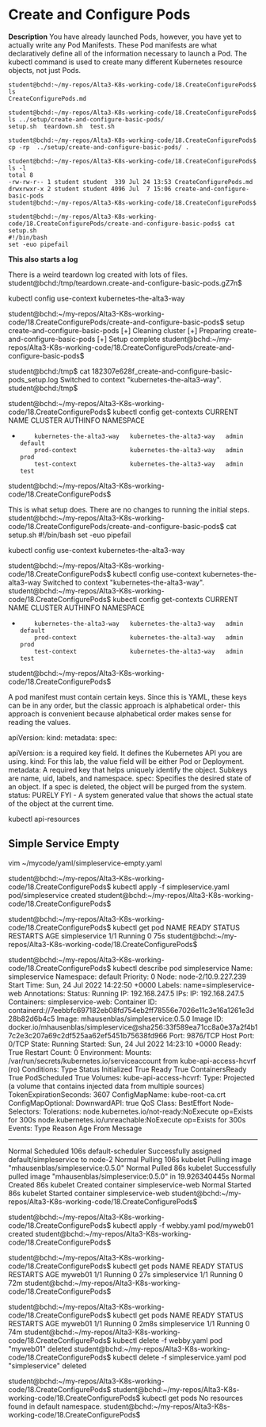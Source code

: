 # Create and Configure Pods

**Description**
You have already launched Pods, however, you have yet to actually write any Pod Manifests. 
These Pod manifests are what declaratively define all of the information necessary 
to launch a Pod. The kubectl command is used to create many different 
Kubernetes resource objects, not just Pods.

```
student@bchd:~/my-repos/Alta3-K8s-working-code/18.CreateConfigurePods$ ls
CreateConfigurePods.md

student@bchd:~/my-repos/Alta3-K8s-working-code/18.CreateConfigurePods$ ls ../setup/create-and-configure-basic-pods/
setup.sh  teardown.sh  test.sh

student@bchd:~/my-repos/Alta3-K8s-working-code/18.CreateConfigurePods$ cp -rp  ../setup/create-and-configure-basic-pods/ .

student@bchd:~/my-repos/Alta3-K8s-working-code/18.CreateConfigurePods$ ls -l
total 8
-rw-rw-r-- 1 student student  339 Jul 24 13:53 CreateConfigurePods.md
drwxrwxr-x 2 student student 4096 Jul  7 15:06 create-and-configure-basic-pods
student@bchd:~/my-repos/Alta3-K8s-working-code/18.CreateConfigurePods$ 

student@bchd:~/my-repos/Alta3-K8s-working-code/18.CreateConfigurePods/create-and-configure-basic-pods$ cat setup.sh 
#!/bin/bash
set -euo pipefail

```

**This also starts a log**

There is a weird teardown log created with lots of files.
student@bchd:/tmp/teardown.create-and-configure-basic-pods.gZ7n$


kubectl config use-context kubernetes-the-alta3-way

student@bchd:~/my-repos/Alta3-K8s-working-code/18.CreateConfigurePods/create-and-configure-basic-pods$ setup create-and-configure-basic-pods
[+] Cleaning cluster
[+] Preparing create-and-configure-basic-pods
[+] Setup complete
student@bchd:~/my-repos/Alta3-K8s-working-code/18.CreateConfigurePods/create-and-configure-basic-pods$ 


student@bchd:/tmp$ cat 182307e628f_create-and-configure-basic-pods_setup.log
Switched to context "kubernetes-the-alta3-way".
student@bchd:/tmp$ 

student@bchd:~/my-repos/Alta3-K8s-working-code/18.CreateConfigurePods$ kubectl config get-contexts
CURRENT   NAME                       CLUSTER                    AUTHINFO   NAMESPACE
*         kubernetes-the-alta3-way   kubernetes-the-alta3-way   admin      default
          prod-context               kubernetes-the-alta3-way   admin      prod
          test-context               kubernetes-the-alta3-way   admin      test
student@bchd:~/my-repos/Alta3-K8s-working-code/18.CreateConfigurePods$ 

This is what setup does.  There are no changes to running the initial steps.
student@bchd:~/my-repos/Alta3-K8s-working-code/18.CreateConfigurePods/create-and-configure-basic-pods$ cat setup.sh 
#!/bin/bash
set -euo pipefail

kubectl config use-context kubernetes-the-alta3-way


student@bchd:~/my-repos/Alta3-K8s-working-code/18.CreateConfigurePods$ kubectl config use-context kubernetes-the-alta3-way
Switched to context "kubernetes-the-alta3-way".
student@bchd:~/my-repos/Alta3-K8s-working-code/18.CreateConfigurePods$ kubectl config get-contexts
CURRENT   NAME                       CLUSTER                    AUTHINFO   NAMESPACE
*         kubernetes-the-alta3-way   kubernetes-the-alta3-way   admin      default
          prod-context               kubernetes-the-alta3-way   admin      prod
          test-context               kubernetes-the-alta3-way   admin      test
student@bchd:~/my-repos/Alta3-K8s-working-code/18.CreateConfigurePods$ 

A pod manifest must contain certain keys. Since this is YAML, these keys can be in any order, but the classic approach is alphabetical order- this approach is convenient because alphabetical order makes sense for reading the values.

apiVersion:
kind:
metadata:
spec:

apiVersion: is a required key field. It defines the Kubernetes API you are using.
kind: For this lab, the value field will be either Pod or Deployment.
metadata: A required key that helps uniquely identify the object. Subkeys are name, uid, labels, and namespace.
spec: Specifies the desired state of an object. If a spec is deleted, the object will be purged from the system.
status: PURELY FYI - A system generated value that shows the actual state of the object at the current time.

kubectl api-resources

## Simple Service Empty

vim ~/mycode/yaml/simpleservice-empty.yaml


student@bchd:~/my-repos/Alta3-K8s-working-code/18.CreateConfigurePods$ kubectl apply -f simpleservice.yaml 
pod/simpleservice created
student@bchd:~/my-repos/Alta3-K8s-working-code/18.CreateConfigurePods$ 

student@bchd:~/my-repos/Alta3-K8s-working-code/18.CreateConfigurePods$ kubectl get pod
NAME            READY   STATUS    RESTARTS   AGE
simpleservice   1/1     Running   0          75s
student@bchd:~/my-repos/Alta3-K8s-working-code/18.CreateConfigurePods$ 

student@bchd:~/my-repos/Alta3-K8s-working-code/18.CreateConfigurePods$ kubectl describe pod simpleservice 
Name:         simpleservice
Namespace:    default
Priority:     0
Node:         node-2/10.9.227.239
Start Time:   Sun, 24 Jul 2022 14:22:50 +0000
Labels:       name=simpleservice-web
Annotations:  <none>
Status:       Running
IP:           192.168.247.5
IPs:
  IP:  192.168.247.5
Containers:
  simpleservice-web:
    Container ID:   containerd://7eebbfc697182eb08fd754eb2ff78556e7026e11c3e16a1261e3d28b82d6b4c5
    Image:          mhausenblas/simpleservice:0.5.0
    Image ID:       docker.io/mhausenblas/simpleservice@sha256:33f589ea71cc8a0e37a2f4b17c2e3c207a69c2df525aa62ef5451b75638fd966
    Port:           9876/TCP
    Host Port:      0/TCP
    State:          Running
      Started:      Sun, 24 Jul 2022 14:23:10 +0000
    Ready:          True
    Restart Count:  0
    Environment:    <none>
    Mounts:
      /var/run/secrets/kubernetes.io/serviceaccount from kube-api-access-hcvrf (ro)
Conditions:
  Type              Status
  Initialized       True 
  Ready             True 
  ContainersReady   True 
  PodScheduled      True 
Volumes:
  kube-api-access-hcvrf:
    Type:                    Projected (a volume that contains injected data from multiple sources)
    TokenExpirationSeconds:  3607
    ConfigMapName:           kube-root-ca.crt
    ConfigMapOptional:       <nil>
    DownwardAPI:             true
QoS Class:                   BestEffort
Node-Selectors:              <none>
Tolerations:                 node.kubernetes.io/not-ready:NoExecute op=Exists for 300s
                             node.kubernetes.io/unreachable:NoExecute op=Exists for 300s
Events:
  Type    Reason     Age   From               Message
  ----    ------     ----  ----               -------
  Normal  Scheduled  106s  default-scheduler  Successfully assigned default/simpleservice to node-2
  Normal  Pulling    106s  kubelet            Pulling image "mhausenblas/simpleservice:0.5.0"
  Normal  Pulled     86s   kubelet            Successfully pulled image "mhausenblas/simpleservice:0.5.0" in 19.926340445s
  Normal  Created    86s   kubelet            Created container simpleservice-web
  Normal  Started    86s   kubelet            Started container simpleservice-web
student@bchd:~/my-repos/Alta3-K8s-working-code/18.CreateConfigurePods$ 


student@bchd:~/my-repos/Alta3-K8s-working-code/18.CreateConfigurePods$ kubectl apply -f webby.yaml 
pod/myweb01 created
student@bchd:~/my-repos/Alta3-K8s-working-code/18.CreateConfigurePods$ 


student@bchd:~/my-repos/Alta3-K8s-working-code/18.CreateConfigurePods$ kubectl get pods
NAME            READY   STATUS    RESTARTS   AGE
myweb01         1/1     Running   0          27s
simpleservice   1/1     Running   0          72m
student@bchd:~/my-repos/Alta3-K8s-working-code/18.CreateConfigurePods$ 


student@bchd:~/my-repos/Alta3-K8s-working-code/18.CreateConfigurePods$ kubectl get pods
NAME            READY   STATUS    RESTARTS   AGE
myweb01         1/1     Running   0          2m8s
simpleservice   1/1     Running   0          74m
student@bchd:~/my-repos/Alta3-K8s-working-code/18.CreateConfigurePods$ kubectl delete -f webby.yaml 
pod "myweb01" deleted
student@bchd:~/my-repos/Alta3-K8s-working-code/18.CreateConfigurePods$ kubectl delete -f simpleservice.yaml 
pod "simpleservice" deleted

student@bchd:~/my-repos/Alta3-K8s-working-code/18.CreateConfigurePods$ 
student@bchd:~/my-repos/Alta3-K8s-working-code/18.CreateConfigurePods$ kubectl get pods
No resources found in default namespace.
student@bchd:~/my-repos/Alta3-K8s-working-code/18.CreateConfigurePods$ 

